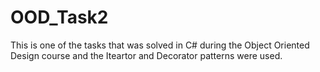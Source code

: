 # OOD_Task2
This is one of the tasks that was solved in C# during the Object Oriented Design course and the Iteartor and Decorator patterns were used.
